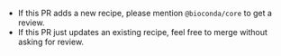 * If this PR adds a new recipe, please mention `@bioconda/core` to get a review.
* If this PR just updates an existing recipe, feel free to merge without asking for review.
